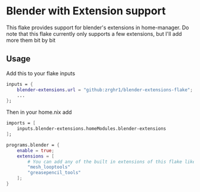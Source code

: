 # Blender with Extension support
This flake provides support for blender's extensions in home-manager. Do note that this flake currently only supports a few extensions, but I'll add more them bit by bit

## Usage
Add this to your flake inputs
```nix
inputs = {
    blender-extensions.url = "github:zrghr1/blender-extensions-flake";
    ...
};
```
Then in your home.nix add
```nix
imports = [
    inputs.blender-extensions.homeModules.blender-extensions
];

programs.blender = {
    enable = true;
    extensions = [
        # You can add any of the built in extensions of this flake like this
        "mesh_looptools"
        "greasepencil_tools"
    ];
}
```
